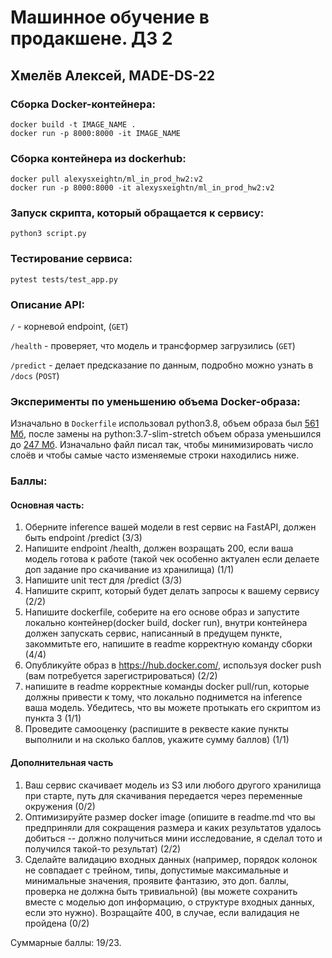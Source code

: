 # Машинное обучение в продакшене. ДЗ 2

## Хмелёв Алексей, MADE-DS-22

### Сборка Docker-контейнера:

```
docker build -t IMAGE_NAME .
docker run -p 8000:8000 -it IMAGE_NAME
```

### Сборка контейнера из dockerhub:

```
docker pull alexysxeightn/ml_in_prod_hw2:v2
docker run -p 8000:8000 -it alexysxeightn/ml_in_prod_hw2:v2
```

### Запуск скрипта, который обращается к сервису:

```
python3 script.py
```

### Тестирование сервиса:

```
pytest tests/test_app.py
```

### Описание API:

`/` - корневой endpoint, (`GET`)

`/health` - проверяет, что модель и трансформер загрузились (`GET`)

`/predict` - делает предсказание по данным, подробно можно узнать в `/docs` (`POST`)

### Эксперименты по уменьшению объема Docker-образа:

Изначально в `Dockerfile` использовал python3.8, объем образа был [561 Мб](https://hub.docker.com/layers/ml_in_prod_hw2/alexysxeightn/ml_in_prod_hw2/v1/images/sha256-03425966e0c3adb2a559aea8b24b64355a42edffb187f51587b736180fa08983?context=explore), после замены на python:3.7-slim-stretch объем образа уменьшился до [247 Мб](https://hub.docker.com/layers/ml_in_prod_hw2/alexysxeightn/ml_in_prod_hw2/v2/images/sha256-b11e51822404642af72e3b2dbd4e43c5f0b5b5bca78dc64a090a3480b115903c?context=explore). Изначально файл писал так, чтобы минимизировать число слоёв и чтобы самые часто изменяемые строки находились ниже.


### Баллы:

#### Основная часть: 
1. Оберните inference вашей модели в rest сервис на FastAPI, должен быть endpoint /predict (3/3)
2. Напишите endpoint /health, должен возращать 200, если ваша модель готова к работе (такой чек особенно актуален если делаете доп задание про скачивание из хранилища) (1/1)
3. Напишите unit тест для /predict (3/3)
4. Напишите скрипт, который будет делать запросы к вашему сервису (2/2)
5. Напишите dockerfile, соберите на его основе образ и запустите локально контейнер(docker build, docker run), внутри контейнера должен запускать сервис, написанный в предущем пункте, закоммитьте его, напишите в readme корректную команду сборки (4/4)
5. Опубликуйте образ в https://hub.docker.com/, используя docker push (вам потребуется зарегистрироваться) (2/2)
6. напишите в readme корректные команды docker pull/run, которые должны привести к тому, что локально поднимется на inference ваша модель. Убедитесь, что вы можете протыкать его скриптом из пункта 3 (1/1)
7. Проведите самооценку (распишите в реквесте какие пункты выполнили и на сколько баллов, укажите сумму баллов) (1/1)

#### Дополнительная часть
1. Ваш сервис скачивает модель из S3 или любого другого хранилища при старте, путь для скачивания передается через переменные окружения (0/2)
2. Оптимизируйте размер docker image (опишите в readme.md что вы предприняли для сокращения размера и каких результатов удалось добиться -- должно получиться мини исследование, я сделал тото и получился такой-то результат) (2/2)
3. Сделайте валидацию входных данных (например, порядок колонок не совпадает с трейном, типы, допустимые максимальные и минимальные значения, проявите фантазию, это доп. баллы, проверка не должна быть тривиальной) (вы можете сохранить вместе с моделью доп информацию, о структуре входных данных, если это нужно). Возращайте 400, в случае, если валидация не пройдена (0/2)

Суммарные баллы: 19/23.
